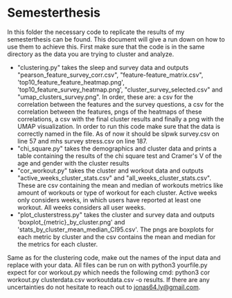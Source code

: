 # Semesterthesis
In this folder the necessary code to replicate the results of my semesterthesis can be
found. This document will give a run down on how to use them to achieve this. First
make sure that the code is in the same directory as the data you are trying to cluster and
analyze. 
  * "clustering.py" takes the sleep and survey data and outputs "pearson_feature_survey_corr.csv", "feature-feature_matrix.csv", 'top10_feature_feature_heatmap.png', 'top10_feature_survey_heatmap.png', "cluster_survey_selected.csv" and "umap_clusters_survey.png". In order, these are: a csv for the correlation between the features and the survey questions, a csv for the correlation between the features, pngs of the heatmaps of these correlations, a csv with the final cluster results and finally a png with the UMAP visualization. In order to run this code make sure that
the data is correctly named in the file. As of now it should be slpwk survey.csv on line
57 and mhs survey stress.csv on line 187.
  * "chi_square.py" takes the demographics and cluster data and prints a table containing the results of the chi square test and Cramer's V of the age and gender with the cluster results
  * "cor_workout.py" takes the cluster and workout data and outputs "active_weeks_cluster_stats.csv" and "all_weeks_cluster_stats.csv". These are csv containing the mean and median of workouts metrics like amount of workouts or type of workout for each cluster. Active weeks only considers weeks, in which users have reported at least one workout. All weeks considers all user weeks.
  * "plot_clusterstress.py" takes the cluster and survey data and outputs 'boxplot_{metric}_by_cluster.png' and 'stats_by_cluster_mean_median_CI95.csv'. The pngs are boxplots for each metric by cluster and the csv contains the mean and median for the metrics for each cluster.

    
Same as for the clustering code, make out the names of the input
data and replace with your data. All files can be run on with python3 yourfile.py expect
for cor workout.py which needs the following cmd: python3 cor workout.py clusterdata.csv
workoutdata.csv -o results. If there are any uncertainties do not hesitate to reach out to
jonas64.ly@gmail.com.

